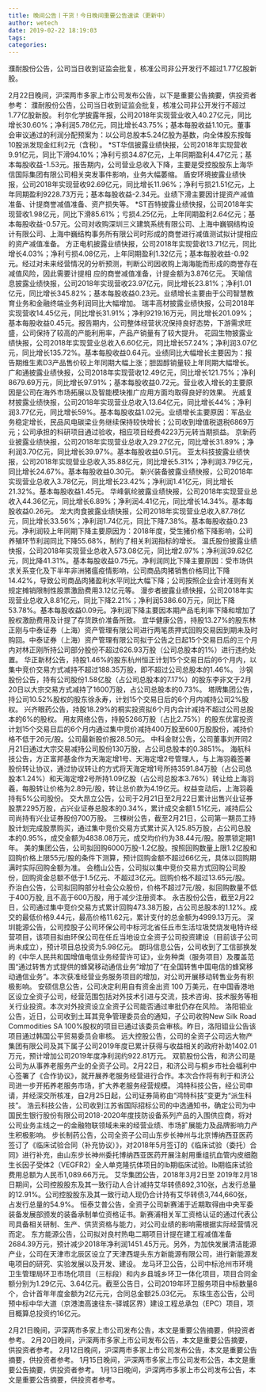 ```yaml
---
title: 晚间公告丨干货！今日晚间重要公告速读（更新中）
author: wetech
date: 2019-02-22 18:19:03
tags: 
categories: 
---
```

濮耐股份公告，公司当日收到证监会批复，核准公司非公开发行不超过1.77亿股新股。
<!-- more -->
2月22日晚间，沪深两市多家上市公司发布公告，以下是重要公告摘要，供投资者参考：
濮耐股份公告，公司当日收到证监会批复，核准公司非公开发行不超过1.77亿股新股。
利尔化学披露年报，公司2018年实现营业收入40.27亿元，同比增长30.60%；净利润5.78亿元，同比增长43.75%；基本每股收益1.10元。董事会审议通过的利润分配预案为：以公司总股本5.24亿股为基数，向全体股东按每10股派发现金红利2元（含税）。
*ST华信披露业绩快报，公司2018年实现营收9.91亿元，同比下滑94.10%；净利亏损34.87亿元，上年同期盈利4.47亿元；基本每股收益-1.53元。报告期内，公司营业总收入下降，主要是受控股股东上海华信国际集团有限公司相关突发事件影响，业务大幅萎缩。
盾安环境披露业绩快报，公司2018年实现营收92.69亿元，同比增长11.96%；净利亏损21.51亿元，上年同期盈利9228.73万元；基本每股收益-2.34元。业绩下滑主要因计提资产减值准备、计提商誉减值准备、资产损失等。
*ST百特披露业绩快报，公司2018年实现营收1.98亿元，同比下滑85.61%；亏损4.25亿元，上年同期盈利2.64亿元；基本每股收益-0.57元。公司对收购深圳三义建筑系统有限公司、上海中巍钢结构设计有限公司、上海中巍结构事务所有限公司时形成的商誉进行减值测试拟计提相应的资产减值准备。
方正电机披露业绩快报，公司2018年实现营收13.71亿元，同比增长4.03%；净利亏损4.08亿元，上年同期盈利1.32亿元；基本每股收益-0.92元。经过对未来经营情况的分析预测，判断公司因收购上海海能而形成的商誉存在减值风险，因此需要计提相 应的商誉减值准备，计提金额为3.876亿元。
天喻信息披露业绩快报，公司2018年实现营收23.97亿元，同比增长23.81%；净利1.01亿元，同比增长345.82%；基本每股收益0.23元。业绩增长主要由于公司智慧教育业务和金融终端业务利润同比大幅增加。
瑞丰高材披露业绩快报，公司2018年实现营收14.45亿元，同比增长31.91%；净利9219.16万元，同比增长201.09%；基本每股收益0.45元。报告期内，公司整体经营状况保持良好态势，下游需求旺盛，公司保持了较高的产能利用率，产品产销量有了较大提升。
花园生物披露业绩快报，公司2018年实现营业总收入6.60亿元，同比增长57.24%；净利润3.07亿元，同比增长135.72%。基本每股收益0.64元。业绩同比大幅增长主要因为：报告期维生素D3产品售价较上年同期大幅上涨；胆固醇销量较上年同期大幅增长。
广和通披露业绩快报，公司2018年实现营收12.49亿元，同比增长121.75%；净利8679.69万元，同比增长97.91%；基本每股收益0.72元。营业收入增长的主要原因是公司在海外市场拓展以及智能模块推广应用方面均取得良好的效果。
光威复材披露业绩快报，公司2018年实现营业总收入13.64亿元，同比增长44%；净利润3.77亿元，同比增长59%。基本每股收益1.02元。业绩增长主要原因：军品业务稳定增长，民品风电碳梁业务继续保持较快增长；公司收到增值税退税6869万元；公司承担的科研项目通过验收，相应项目经费4223万元转当期损益。
京新药业披露业绩快报，公司2018年实现营业总收入29.27亿元，同比增长31.89%；净利润3.70亿元，同比增长39.97%。基本每股收益0.51元。
亚太科技披露业绩快报，公司2018年实现营业总收入35.88亿元，同比增长5.31%；净利润3.79亿元，同比增长24.67%。基本每股收益0.30元。
新兴装备披露业绩快报，公司2018年实现营业总收入3.78亿元，同比增长23.42%；净利润1.41亿元，同比增长21.32%。基本每股收益1.45元。
华峰氨纶披露业绩快报，公司2018年实现营业总收入44.36亿元，同比增长6.89%；净利润4.41亿元，同比增长14.34%。基本每股收益0.26元。
龙大肉食披露业绩快报，公司2018年实现营业总收入87.78亿元，同比增长33.56%；净利润1.74亿元，同比下降7.38%。基本每股收益0.23元。净利润较上年同期下降主要原因为：2018年度，受生猪价格下降影响，公司养殖环节利润同比下降55.68%，制约了相关利润指标的增长。
温氏股份披露业绩快报，公司2018年实现营业总收入573.08亿元，同比增2.97%；净利润39.62亿元，同比降41.31%。基本每股收益0.75元。净利润同比下降主要原因：受市场供求关系变化及下半年非洲猪瘟疫情影响，公司商品肉猪销售价格同比下降14.42%，导致公司商品肉猪盈利水平同比大幅下降；公司按照企业会计准则有关规定摊销限制性股票激励费用3.12亿元等。
漫步者披露业绩快报，公司2018年实现营业总收入8.81亿元，同比下降2.21%；净利润5386.60万元，同比下降53.78%。基本每股收益0.09元。净利润下降主要因本期产品毛利率下降和增加了股权激励费用及计提了存货跌价准备所致。
宜华健康公告，持股13.27%的股东林正刚与中泰证券（上海）资产管理有限公司进行两笔质押式回购交易因到期未及时购回。中泰证券（上海）资产管理有限公司拟于公告之日起15个交易日后的三个月内对林正刚所持公司部分股份不超过626.93万股（公司总股本的1%）进行违约处置。
华正新材公告，持股1.46%的股东杭州恒正计划15个交易日后的6个月内，以集中竞价交易方式减持不超过188.35万股，即不超过公司总股本的1.46%。
沙钢股份公告，持有公司股份1.58亿股（占公司总股本的7.17%）的股东李非文于2月20日以大宗交易方式减持了1600万股，占公司总股本的0.73%。
塔牌集团公告，持公司10.52%股权的股东徐永寿，计划15个交易日后的6个月内减持公司2%股权。
兴齐眼药公告，持股18.29%的桐实投资拟6个月内合计减持不超过公司总股本的6%的股权。
用友网络公告，持股5266万股（占比2.75%）的股东优富投资计划15个交易日后的6个月内通过集中竞价减持400万股至600万股股份，减持价格不低于26元/股。公司最新股价报28.50元。
中科金财公告，公司董事刘开同2月21日通过大宗交易减持公司股份130万股，占公司总股本的0.3851%。
海航科技公告，方正富邦基金作为天海定增1号、天海定增2号管理人，与上海羽羲签署股份转让协议，通过协议转让的方式将天海定增1号所持3591.84万股（占公司总股本1.24%）和天海定增2号所持1.09亿股（占公司总股本3.76%）转让给上海羽羲，每股转让价格为2.89元/股，转让总价款为4.19亿元。权益变动后，上海羽羲持有5%公司股份。
交大昂立公告，公司于2月21日至2月22日累计出售兴业证券股票2295万股，占兴业证券总股本的0.34%，累计成交金额1.51亿元，减持后公司尚持有兴业证券股份700万股。
三棵树公告，截至2月21日，公司第一期员工持股计划完成股票购买，通过集中竞价交易方式累计买入125.85万股，占公司总股本的0.95%，成交金额为4838.08万元，成交均价约为38.44元/股。股票锁定期1年。
美的集团公告，公司拟回购6000万股-1.2亿股。按照回购数量上限1.2亿股和回购价格上限55元/股的条件下测算，预计回购金额不超过66亿元，具体以回购期满时实际回购金额为准。
会稽山公告，公司拟以集中竞价交易方式回购公司股份，回购资金总额不低于1.5亿元、不超过3亿元。回购价格不超过13.65元/股。
乔治白公告，公司拟回购部分社会公众股份，价格不超过7元/股，拟回购数量不低于400万股, 且不高于600万股，用于减少注册资本。
永吉股份公告，截至2月22日，公司通过集中竞价交易方式累计回购473.38万股，占公司总股本的1.12%。成交的最低价格9.44元，最高价格11.62元，累计支付的总金额为4999.13万元。
深圳能源公告，公司控股子公司环保公司中标河北省任丘市生活垃圾焚烧发电特许经营项目，该项目拟由环保公司在任丘当地设立全资子公司投资建设（目前该子公司尚未成立），预计项目总投资为5.98亿元。
朗玛信息公告，公司收到了工信部换发的《中华人民共和国增值电信业务经营许可证》，业务种类（服务项目）及覆盖范围“通过转售方式提供的蜂窝移动通信业务”增加了“在全国转售中国电信的蜂窝移动通信业务”。本次获准经营业务服务项目的增加，对公司开展移动转售业务有积极影响。
安硕信息公告，公司决定利用自有资金出资 100 万美元，在中国香港地区设立全资子公司，经营范围包括对外技术引进与交流，技术咨询、技术服务等相关行业投资。本次对外投资设立全资子公司能否通过审批仍存在风险。
洛阳钼业公告，近日，公司收到土耳其竞争管理委员会的通知，子公司收购New Silk Road Commodities SA 100%股权的项目已通过该委员会审核。昨日，洛阳钼业公告该项目通过韩国公平贸易委员会审核。
远大控股公告，公司的全资子公司远大物产集团有限公司及其下属子公司2019年度已累计获得与收益相关的政府补助1402.01万元，预计增加公司2019年度净利润约922.81万元。
双箭股份公告，和济公司是公司为从事养老服务产业的全资子公司。2月22日，和济公司与桐乡市社会福利中心签署了《合作协议》，就开展养老服务经营进行合作。本次合作将有利于和济公司进一步开拓养老服务市场，扩大养老服务经营规模。
鸿特科技公告，经公司申请，并经深交所核准，自2月25日起，公司证券简称由“鸿特科技”变更为“派生科技”。
浩云科技公告，公司收到江苏省国际招标公司的中选通知书，确定公司为中国民生银行股份有限公司2018-2020年度技防设备系列产品的入围供应商，将对公司业务主线之一的金融物联领域未来的经营业绩、市场扩展能力及品牌影响力产生积极影响。
步长制药公告，公司全资子公司山东步长神州与北京博纳西亚医药签订了《临床试验合同（补充协议）》，对2018年5月签订的《临床试验（委托）合同》进行补充，由山东步长神州委托博纳西亚医药开展注射用重组抗血管内皮细胞生长因子受体2（VEGFR2）全人单克隆抗体项目的Ⅰb期临床试验。Ⅰb期临床试验费用总额为人民币1,089.66万元。
艾华集团公告，2018年3月2日至 2019年2月18日期间，公司控股股东及其一致行动人合计减持艾华转债892,310张，占发行总量的12.91%。公司控股股东及其一致行动人现仍合计持有艾华转债3,744,660张，占发行总量的54.9%。
恒泰艾普公告，全资子公司新赛浦于近期取得由中央军委装备发展部颁发的装备承制单位资格证书。新赛浦相关军工资格认证的通过代表公司具备相关研制、生产、供货资格与能力，对公司业绩的影响需根据实际经营情况而定。
东方能源公告，公司拟对良村热电二期项目计提在建工程减值准备2684.39万元，预计减少2018年净利润1451.45万元。另外，为加快发展清洁能源产业，公司在天津市北辰区设立了天津西堤头东方新能源有限公司，进行新能源发电项目的研究、实验发展以及开发、建设。
龙马环卫公告，公司中标沧州市环境卫生管理局环卫市场化项目（三标段）和内乡县城乡环卫一体化项目，项目合同金额分别为1.29亿元、3.64亿元。截至公告日，公司2019年环卫服务项目中标数量8个，合计首年年度金额为2亿元元，合同总金额25.03亿元。
东珠生态公告，公司预中标中华大道（京港澳高速往东-驿城区界）建设工程总承包（EPC）项目，项目概算总投资约16亿元。
 
 
2月21日晚间，沪深两市多家上市公司发布公告，本文是重要公告摘要，供投资者参考。
2月20日晚间，沪深两市多家上市公司发布公告，本文是重要公告摘要，供投资者参考。
2月12日晚间，沪深两市多家上市公司发布公告，本文是重要公告摘要，供投资者参考。
1月15日晚间，沪深两市多家上市公司发布公告，本文是重要公告摘要，供投资者参考。
1月13日晚间，沪深两市多家上市公司发布公告，本文是重要公告摘要，供投资者参考。
